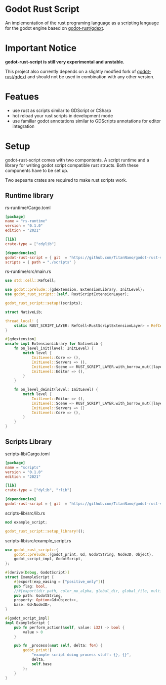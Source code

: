 # Godot Rust Script
An implementation of the rust programing language as a scripting language for the godot engine based on [godot-rust/gdext](https://github.com/godot-rust/gdext).

# Important Notice

**godot-rust-script is still very experimental and unstable.**

This project also currently depends on a slightly modfied fork of [godot-rust/gdext](https://github.com/godot-rust/gdext) and should not be used in combination with any other version.

# Featues
- use rust as scripts similar to GDScript or CSharp
- hot reload your rust scripts in development mode
- use familiar godot annotations similar to GDScripts annotations for editor integration

# Setup

godot-rust-script comes with two compontents. A script runtime and a library for writing godot script compatible rust structs. Both these components have to be set up.

Two sepearte crates are required to make rust scripts work.

## Runtime library

rs-runtime/Cargo.toml

```toml
[package]
name = "rs-runtime"
version = "0.1.0"
edition = "2021"

[lib]
crate-type = ["cdylib"]

[dependencies]
godot-rust-script = { git  = "https://github.com/TitanNano/godot-rust-script.git", branch = "master" }
scripts = { path = "./scripts" }
```

rs-runtime/src/main.rs

```rs
use std::cell::RefCell;

use godot::prelude::{gdextension, ExtensionLibrary, InitLevel};
use godot_rust_script::{self, RustScriptExtensionLayer};

godot_rust_script::setup!(scripts);

struct NativeLib;

thread_local! {
    static RUST_SCRIPT_LAYER: RefCell<RustScriptExtensionLayer> = RefCell::new(godot_rust_script::init!());
}

#[gdextension]
unsafe impl ExtensionLibrary for NativeLib {
    fn on_level_init(level: InitLevel) {
        match level {
            InitLevel::Core => (),
            InitLevel::Servers => (),
            InitLevel::Scene => RUST_SCRIPT_LAYER.with_borrow_mut(|layer| layer.initialize()),
            InitLevel::Editor => (),
        }
    }

    fn on_level_deinit(level: InitLevel) {
        match level {
            InitLevel::Editor => (),
            InitLevel::Scene => RUST_SCRIPT_LAYER.with_borrow_mut(|layer| layer.deinitialize()),
            InitLevel::Servers => {}
            InitLevel::Core => (),
        }
    }
}
```

## Scripts Library

scripts-lib/Cargo.toml

```toml
[package]
name = "scripts"
version = "0.1.0"
edition = "2021"

[lib]
crate-type = ["dylib", "rlib"]

[dependencies]
godot-rust-script = { git  = "https://github.com/TitanNano/godot-rust-script.git", branch = "master" }
```

scripts-lib/src/lib.rs

```rs
mod example_script;

godot_rust_script::setup_library!();
```

scripts-lib/src/example_script.rs

```rs
use godot_rust_script::{
	godot::prelude::{godot_print, Gd, GodotString, Node3D, Object},
	godot_script_impl, GodotScript,
};

#[derive(Debug, GodotScript)]
struct ExampleScript {
	#[export(exp_easing = ["positive_only"])]
	pub flag: bool,
	//#[export(dir_path, color_no_alpha, global_dir, global_file, multiline)]
	pub path: GodotString,
	property: Option<Gd<Object>>,
	base: Gd<Node3D>,
}

#[godot_script_impl]
impl ExampleScript {
	pub fn perform_action(&self, value: i32) -> bool {
		value > 0
	}

	pub fn _process(&mut self, delta: f64) {
		godot_print!(
			"example script doing process stuff: {}, {}",
			delta,
			self.base
		);
	}
}
```

